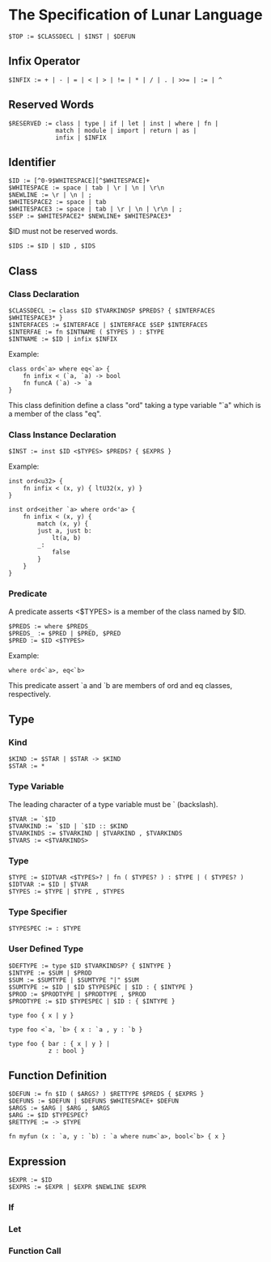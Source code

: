 # The Specification of Lunar Language

```
$TOP := $CLASSDECL | $INST | $DEFUN
```

## Infix Operator

```
$INFIX := + | - | = | < | > | != | * | / | . | >>= | := | ^
```

## Reserved Words

```
$RESERVED := class | type | if | let | inst | where | fn |
             match | module | import | return | as |
             infix | $INFIX
```

## Identifier

```
$ID := [^0-9$WHITESPACE][^$WHITESPACE]+
$WHITESPACE := space | tab | \r | \n | \r\n
$NEWLINE := \r | \n | ;
$WHITESPACE2 := space | tab
$WHITESPACE3 := space | tab | \r | \n | \r\n | ;
$SEP := $WHITESPACE2* $NEWLINE+ $WHITESPACE3*
```

$ID must not be reserved words.

```
$IDS := $ID | $ID , $IDS
```

## Class

### Class Declaration

```
$CLASSDECL := class $ID $TVARKINDSP $PREDS? { $INTERFACES $WHITESPACE3* }
$INTERFACES := $INTERFACE | $INTERFACE $SEP $INTERFACES
$INTERFAE := fn $INTNAME ( $TYPES ) : $TYPE
$INTNAME := $ID | infix $INFIX
```

Example:
```
class ord<`a> where eq<`a> {
    fn infix < (`a, `a) -> bool
    fn funcA (`a) -> `a
}
```
This class definition define a class "ord" taking
a type variable "\`a" which is a member of the class "eq".

### Class Instance Declaration

```
$INST := inst $ID <$TYPES> $PREDS? { $EXPRS }
```

Example:
```
inst ord<u32> {
    fn infix < (x, y) { ltU32(x, y) }
}

inst ord<either `a> where ord<'a> {
    fn infix < (x, y) {
        match (x, y) {
        just a, just b:
            lt(a, b)
        _:
            false
        }
    }
}
```

### Predicate

A predicate asserts <$TYPES> is a member of the class named by $ID.
```
$PREDS := where $PREDS_
$PREDS_ := $PRED | $PRED, $PRED
$PRED := $ID <$TYPES>
```

Example:
```
where ord<`a>, eq<`b>
```
This predicate assert \`a and \`b are members of ord and eq classes,
respectively.

## Type

### Kind

```
$KIND := $STAR | $STAR -> $KIND
$STAR := *
```

### Type Variable

The leading character of a type variable must be ` (backslash).
```
$TVAR := `$ID
$TVARKIND := `$ID | `$ID :: $KIND
$TVARKINDS := $TVARKIND | $TVARKIND , $TVARKINDS
$TVARS := <$TVARKINDS>
```

### Type

```
$TYPE := $IDTVAR <$TYPES>? | fn ( $TYPES? ) : $TYPE | ( $TYPES? )
$IDTVAR := $ID | $TVAR
$TYPES := $TYPE | $TYPE , $TYPES
```

### Type Specifier

```
$TYPESPEC := : $TYPE
```

### User Defined Type

```
$DEFTYPE := type $ID $TVARKINDSP? { $INTYPE }
$INTYPE := $SUM | $PROD
$SUM := $SUMTYPE | $SUMTYPE "|" $SUM
$SUMTYPE := $ID | $ID $TYPESPEC | $ID : { $INTYPE }
$PROD := $PRODTYPE | $PRODTYPE , $PROD
$PRODTYPE := $ID $TYPESPEC | $ID : { $INTYPE }
```

```
type foo { x | y }

type foo <`a, `b> { x : `a , y : `b }

type foo { bar : { x | y } |
           z : bool }
```

## Function Definition

```
$DEFUN := fn $ID ( $ARGS? ) $RETTYPE $PREDS { $EXPRS }
$DEFUNS := $DEFUN | $DEFUNS $WHITESPACE+ $DEFUN
$ARGS := $ARG | $ARG , $ARGS
$ARG := $ID $TYPESPEC?
$RETTYPE := -> $TYPE
```

```
fn myfun (x : `a, y : `b) : `a where num<`a>, bool<`b> { x }
```

## Expression

```
$EXPR := $ID
$EXPRS := $EXPR | $EXPR $NEWLINE $EXPR
```

### If

### Let

### Function Call